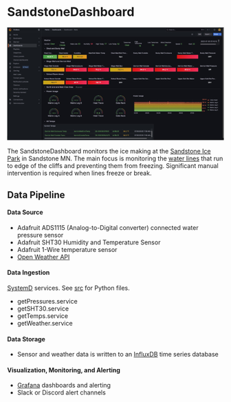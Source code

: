 # SandstoneDashboard

![Grafana Dashboard](images_diagrams/grafana_dashboard.jpg)

The SandstoneDashboard monitors the ice making at the [Sandstone Ice Park](https://www.mountainproject.com/area/106915985/sandstone-ice-park) in Sandstone MN. The main focus is monitoring the [water lines](images_diagrams/README.md#sandstone-ice-park-water-lines) that run to edge of the cliffs and preventing them from freezing. Significant manual intervention is required when lines freeze or break.

## Data Pipeline

#### Data Source

* Adafruit ADS1115 (Analog-to-Digital converter) connected water pressure sensor
* Adafruit SHT30 Humidity and Temperature Sensor
* Adafruit 1-Wire temperature sensor
* [Open Weather API](https://openweathermap.org/api)

#### Data Ingestion

[SystemD](ansible/systemd) services. See [src](src) for Python files.
* getPressures.service
* getSHT30.service
* getTemps.service
* getWeather.service

#### Data Storage

* Sensor and weather data is written to an [InfluxDB](influxdb) time series database

#### Visualization, Monitoring, and Alerting

* [Grafana](grafana) dashboards and alerting
* Slack or Discord alert channels

